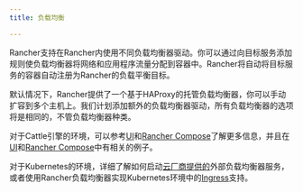 ```yaml
---
title: 负载均衡

---
```


Rancher支持在Rancher内使用不同负载均衡器驱动。你可以通过向目标服务添加规则使负载均衡器将网络和应用程序流量分配到容器中。Rancher将自动将目标服务的容器自动注册为Rancher的负载平衡目标。

默认情况下，Rancher提供了一个基于HAProxy的托管负载均衡器，你可以手动扩容到多个主机上。我们计划添加额外的负载均衡器驱动，所有负载均衡器的选项将是相同的，不管负载均衡器种类。

对于Cattle引擎的环境，可以参考[UI](/docs/rancher/v1.x/cn/infrastructure/cattle/adding-load-balancers/#如何在ui上新增一个负载均衡)和[Rancher Compose](/docs/rancher/v1.x/cn/infrastructure/cattle/adding-load-balancers/#用rancher-compose-添加负载均衡)了解更多信息，并且在[UI](/docs/rancher/v1.x/cn/infrastructure/cattle/adding-load-balancers/#adding-a-load-balancer-in-the-ui)和[Rancher Compose](/docs/rancher/v1.x/cn/infrastructure/cattle/adding-load-balancers/#adding-a-load-balancer-with-rancher-compose)中有相关的例子。

对于Kubernetes的环境，详细了解如何启动[云厂商提供的](/docs/rancher/v1.x/cn/kubernetes/providers/)外部负载均衡器服务，或者使用Rancher负载均衡器实现Kubernetes环境中的[Ingress](/docs/rancher/v1.x/cn/kubernetes/ingress/)支持。

